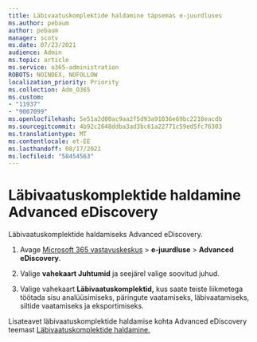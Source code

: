 ```yaml
---
title: Läbivaatuskomplektide haldamine täpsemas e-juurdluses
ms.author: pebaum
author: pebaum
manager: scotv
ms.date: 07/23/2021
audience: Admin
ms.topic: article
ms.service: o365-administration
ROBOTS: NOINDEX, NOFOLLOW
localization_priority: Priority
ms.collection: Adm_O365
ms.custom:
- "11937"
- "9007099"
ms.openlocfilehash: 5e51a2d00ac9aa2f5d93a91036e69bc2218eacdb
ms.sourcegitcommit: 4b92c2648ddba3ad3bc61a22771c59ed5fc76303
ms.translationtype: MT
ms.contentlocale: et-EE
ms.lasthandoff: 08/17/2021
ms.locfileid: "58454563"
---
```

# <a name="managing-review-sets-in-advanced-ediscovery"></a>Läbivaatuskomplektide haldamine Advanced eDiscovery

Läbivaatuskomplektide haldamiseks Advanced eDiscovery.

1. Avage [Microsoft 365 vastavuskeskus](https://compliance.microsoft.com/)  >  **e-juurdluse**  >  **Advanced eDiscovery**.

1. Valige **vahekaart Juhtumid** ja seejärel valige soovitud juhud.

1. Valige vahekaart **Läbivaatuskomplektid,** kus saate teiste liikmetega töötada sisu analüüsimiseks, päringute vaatamiseks, läbivaatamiseks, siltide vaatamiseks ja eksportimiseks.

Lisateavet läbivaatuskomplektide haldamise kohta Advanced eDiscovery teemast [Läbivaatuskomplektide haldamine.](https://docs.microsoft.com/microsoft-365/compliance/managing-review-sets)